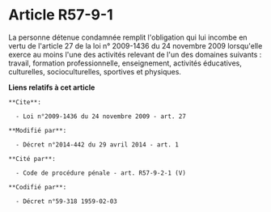 # Article R57-9-1

La personne détenue condamnée remplit l'obligation qui lui incombe en vertu de l'article 27 de la loi n° 2009-1436 du 24
novembre 2009 lorsqu'elle exerce au moins l'une des activités relevant de l'un des domaines suivants : travail, formation
professionnelle, enseignement, activités éducatives, culturelles, socioculturelles, sportives et physiques.

**Liens relatifs à cet article**

	**Cite**:

	  - Loi n°2009-1436 du 24 novembre 2009 - art. 27

	**Modifié par**:

	  - Décret n°2014-442 du 29 avril 2014 - art. 1

	**Cité par**:

	  - Code de procédure pénale - art. R57-9-2-1 (V)

	**Codifié par**:

	  - Décret n°59-318 1959-02-03

